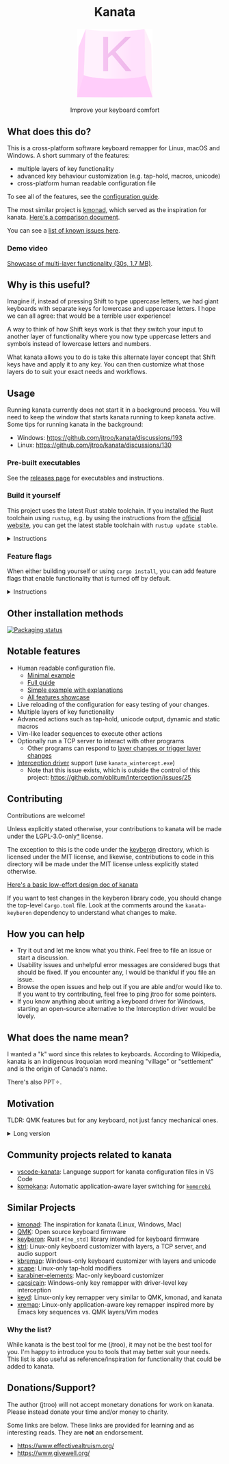 <h1 align="center">Kanata</h1>

<h3 align="center">
  <img
    alt="Image of a keycap with the letter K on it in pink tones"
    title="Kanata"
    height="160"
    src="assets/kanata-icon.svg"
  />
</h3>

<div align="center">
  Improve your keyboard comfort
</div>

## What does this do?

This is a cross-platform software keyboard remapper for Linux, macOS and Windows. A short summary of
the features:

- multiple layers of key functionality
- advanced key behaviour customization (e.g. tap-hold, macros, unicode)
- cross-platform human readable configuration file

To see all of the features, see the [configuration guide](./docs/config.adoc).

The most similar project is [kmonad](https://github.com/kmonad/kmonad),
which served as the inspiration for kanata. [Here's a comparison document](./docs/kmonad_comparison.md).

You can see a [list of known issues here](./docs/platform-known-issues.adoc).

### Demo video

[Showcase of multi-layer functionality (30s, 1.7 MB)](https://user-images.githubusercontent.com/6634136/183001314-f64a7e26-4129-4f20-bf26-7165a6e02c38.mp4).

## Why is this useful?

Imagine if, instead of pressing Shift to type uppercase letters, we had giant
keyboards with separate keys for lowercase and uppercase letters. I hope we can
all agree: that would be a terrible user experience!

A way to think of how Shift keys work is that they switch your input to another
layer of functionality where you now type uppercase letters and symbols
instead of lowercase letters and numbers.

What kanata allows you to do is take this alternate layer concept that Shift
keys have and apply it to any key. You can then customize what those layers do
to suit your exact needs and workflows.

## Usage

Running kanata currently does not start it in a background process.
You will need to keep the window that starts kanata running to keep kanata active.
Some tips for running kanata in the background:

- Windows: https://github.com/jtroo/kanata/discussions/193
- Linux: https://github.com/jtroo/kanata/discussions/130

### Pre-built executables

See the
[releases page](https://github.com/jtroo/kanata/releases)
for executables and instructions.

### Build it yourself

This project uses the latest Rust stable toolchain. If you installed the
Rust toolchain using `rustup`, e.g. by using the instructions from the
[official website](https://www.rust-lang.org/learn/get-started),
you can get the latest stable toolchain with `rustup update stable`.

<details>
<summary>Instructions</summary>

Using `cargo install`:

    cargo install kanata

    # On Linux and macOS, this may not work without `sudo`, see below
    kanata --cfg <your_configuration_file>

Build and run yourself in Linux:

    git clone https://github.com/jtroo/kanata && cd kanata
    cargo build   # --release optional, not really perf sensitive

    # sudo is used because kanata opens /dev/ files
    #
    # See below if you want to avoid needing sudo:
    # https://github.com/jtroo/kanata/wiki/Avoid-using-sudo-on-Linux
    sudo target/debug/kanata --cfg <your_configuration_file>

Build and run yourself in Windows.

    git clone https://github.com/jtroo/kanata; cd kanata
    cargo build   # --release optional, not really perf sensitive
    target\debug\kanata --cfg <your_configuration_file>

Build and run yourself in macOS:

For macOS version 11 and newer: Install the [Karabiner VirtualHiDDevice Driver](https://github.com/pqrs-org/Karabiner-DriverKit-VirtualHIDDevice/blob/main/dist/Karabiner-DriverKit-VirtualHIDDevice-3.1.0.pkg).

To activate it:

`/Applications/.Karabiner-VirtualHIDDevice-Manager.app/Contents/MacOS/Karabiner-VirtualHIDDevice-Manager activate`

For macOS version 10 and older:
Install the [Karabiner kernel extension](https://github.com/pqrs-org/Karabiner-VirtualHIDDevice).

    git clone https://github.com/jtroo/kanata && cd kanata
    cargo build   # --release optional, not really perf sensitive

    # sudo is needed to gain permission to intercept the keyboard
    
    sudo target/debug/kanata --cfg <your_configuration_file>

The full configuration guide is [found here](./docs/config.adoc).

Sample configuration files are found in [cfg_samples](./cfg_samples). The
[simple.kbd](./cfg_samples/simple.kbd) file contains a basic configuration file
that is hopefully easy to understand but does not contain all features. The
`kanata.kbd` contains an example of all features with documentation. The
release assets also have a `kanata.kbd` file that is tested to work with that
release. All key names can be found in the [keys module](./src/keys/mod.rs),
and you can also define your own key names.

</details>

### Feature flags

When either building yourself or using `cargo install`,
you can add feature flags that
enable functionality that is turned off by default.

<details>
<summary>Instructions</summary>

If you want to enable the `cmd` actions,
add the flag `--features cmd`.
For example:

```
cargo build --release --features cmd
cargo install --features cmd
```

On Windows,
if you want to compile a binary that uses the Interception driver,
you should add the flag `--features interception_driver`.
For example:

```
cargo build --release --features interception_driver
cargo install --features interception_driver
```

To combine multiple flags,
use a single `--features` flag
and use a comma to separate the features.
For example:

```
cargo build --release --features cmd,interception_driver
cargo install --features cmd,interception_driver
```
</details>

## Other installation methods

[![Packaging status](https://repology.org/badge/vertical-allrepos/kanata.svg)](https://repology.org/project/kanata/versions)

## Notable features

- Human readable configuration file.
  - [Minimal example](./cfg_samples/minimal.kbd)
  - [Full guide](./docs/config.adoc)
  - [Simple example with explanations](./cfg_samples/simple.kbd)
  - [All features showcase](./cfg_samples/kanata.kbd)
- Live reloading of the configuration for easy testing of your changes.
- Multiple layers of key functionality
- Advanced actions such as tap-hold, unicode output, dynamic and static macros
- Vim-like leader sequences to execute other actions
- Optionally run a TCP server to interact with other programs
  - Other programs can respond to [layer changes or trigger layer changes](https://github.com/jtroo/kanata/issues/47)
- [Interception driver](http://www.oblita.com/interception) support (use `kanata_wintercept.exe`)
  - Note that this issue exists, which is outside the control of this project:
    https://github.com/oblitum/Interception/issues/25

## Contributing

Contributions are welcome!

Unless explicitly stated otherwise, your contributions to kanata will be made
under the LGPL-3.0-only[*] license.

The exception to this is the code under the [keyberon](./keyberon) directory,
which is licensed under the MIT license, and likewise, contributions to code
in this directory will be made under the MIT license unless explicitly stated
otherwise.

[Here's a basic low-effort design doc of kanata](./docs/design.md)

[*]: https://www.gnu.org/licenses/identify-licenses-clearly.html

If you want to test changes in the keyberon library code,
you should change the top-level `Cargo.toml` file.
Look at the comments around the `kanata-keyberon` dependency
to understand what changes to make.

## How you can help

- Try it out and let me know what you think. Feel free to file an issue or
  start a discussion.
- Usability issues and unhelpful error messages are considered bugs that should
  be fixed. If you encounter any, I would be thankful if you file an issue.
- Browse the open issues and help out if you are able and/or would like to. If
  you want to try contributing, feel free to ping jtroo for some pointers.
- If you know anything about writing a keyboard driver for Windows, starting an
  open-source alternative to the Interception driver would be lovely.

## What does the name mean?

I wanted a "k" word since this relates to keyboards. According to Wikipedia,
kanata is an indigenous Iroquoian word meaning "village" or "settlement" and is
the origin of Canada's name.

There's also PPT✧.

## Motivation

TLDR: QMK features but for any keyboard, not just fancy mechanical ones.

<details>
  <summary>Long version</summary>

I have a few keyboards that run [QMK](https://docs.qmk.fm/#/). QMK allows the
user to customize the functionality of their keyboard to their heart's content.

One great use case of QMK is its ability map keys so that they overlap with the
home row keys but are accessible on another layer. I won't comment on
productivity, but I find this greatly helps with my keyboard comfort.

For example, these keys are on the right side of the keyboard:

    7 8 9
    u i o
    j k l
    m , .

On one layer I have arrow keys in the same position, and on another layer I
have a numpad.

    arrows:       numpad:
    - - -         7 8 9
    - ↑ -         4 5 6
    ← ↓ →         1 2 3
    - - -         0 * .

One could add as many customizations as one likes to improve comfort, speed,
etc. Personally my main motivator is comfort due to a repetitive strain injury
in the past.

However, QMK doesn't run everywhere. In fact, it doesn't run on **most**
hardware you can get. You can't get it to run on a laptop keyboard or any
mainstream office keyboard. I believe that the comfort and empowerment QMK
provides should be available to anyone with a computer on their existing
hardware, instead of having to purchase an enthusiast mechanical keyboard
(which are admittedly very nice — I own a few — but can be costly).

The best alternative solution that I found for keyboards that don't run QMK was
[kmonad](https://github.com/kmonad/kmonad). This is an excellent project
and I recommend it if you want to try something similar.

The reason for this project's existence is that kmonad is written in Haskell
and I have no idea how to begin contributing to a Haskell project. From an
outsider's perspective I think Haskell is a great language but I really can't
wrap my head around it. And there are a few [outstanding issues](./docs/kmonad_comparison.md)
at the time of writing that make kmonad suboptimal for my personal workflows.

This project is written in Rust because Rust is my favourite programming
language and the prior work of the awesome [keyberon crate](https://github.com/TeXitoi/keyberon)
exists.
</details>

## Community projects related to kanata

- [vscode-kanata](https://github.com/rszyma/vscode-kanata): Language support for kanata configuration files in VS Code
- [komokana](https://github.com/LGUG2Z/komokana): Automatic application-aware layer switching for [`komorebi`](https://github.com/LGUG2Z/komorebi)

## Similar Projects

- [kmonad](https://github.com/kmonad/kmonad): The inspiration for kanata (Linux, Windows, Mac)
- [QMK](https://docs.qmk.fm/#/): Open source keyboard firmware
- [keyberon](https://github.com/TeXitoi/keyberon): Rust `#[no_std]` library intended for keyboard firmware
- [ktrl](https://github.com/ItayGarin/ktrl): Linux-only keyboard customizer with layers, a TCP server, and audio support
- [kbremap](https://github.com/timokroeger/kbremap): Windows-only keyboard customizer with layers and unicode
- [xcape](https://github.com/alols/xcape): Linux-only tap-hold modifiers
- [karabiner-elements](https://karabiner-elements.pqrs.org/): Mac-only keyboard customizer
- [capsicain](https://github.com/cajhin/capsicain): Windows-only key remapper with driver-level key interception
- [keyd](https://github.com/rvaiya/keyd): Linux-only key remapper very similar to QMK, kmonad, and kanata
- [xremap](https://github.com/k0kubun/xremap): Linux-only application-aware key remapper inspired more by Emacs key sequences vs. QMK layers/Vim modes

### Why the list?

While kanata is the best tool for me (jtroo), it may not be the best tool for
you. I'm happy to introduce you to tools that may better suit your needs. This
list is also useful as reference/inspiration for functionality that could be
added to kanata.

## Donations/Support?

The author (jtroo) will not accept monetary donations for work on kanata.
Please instead donate your time and/or money to charity.

Some links are below. These links are provided for learning and as interesting
reads. They are **not** an endorsement.

- https://www.effectivealtruism.org/
- https://www.givewell.org/
